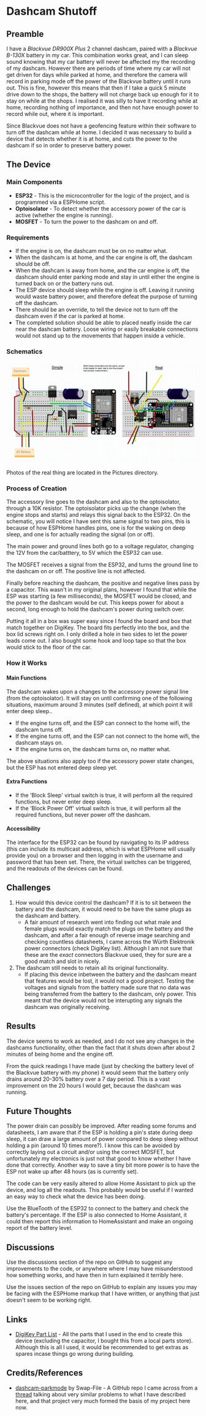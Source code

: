 # Dashcam Shutoff

## Preamble

I have a *Blackvue DR900X Plus* 2 channel dashcam, paired with a *Blackvue B-130X* battery in my car.
This combination works great, and I can sleep sound knowing that my car battery will never be affected my the recording of my dashcam.
However there are periods of time where my car will not get driven for days while parked at home, and therefore the camera will record in parking mode off the power of the Blackvue battery until it runs out. This is fine, however this means that then if I take a quick 5 minute drive down to the shops, the battery will not charge back up enough for it to stay on while at the shops. I realised it was silly to have it recording while at home, recording nothing of importance, and then not have enough power to record while out, where it is important.

Since Blackvue does not have a geofencing feature within their software to turn off the dashcam while at home. I decided it was necessary to build a device that detects whether it is at home, and cuts the power to the dashcam if so in order to preserve battery power.

## The Device

### Main Components

- **ESP32** - This is the microcontroller for the logic of the project, and is programmed via a ESPHome script.
- **Optoisolator** - To detect whether the accessory power of the car is active (whether the engine is running).
- **MOSFET** - To turn the power to the dashcam on and off.

### Requirements

- If the engine is on, the dashcam must be on no matter what.
- When the dashcam is at home, and the car engine is off, the dashcam should be off.
- When the dashcam is away from home, and the car engine is off, the dashcam should enter parking mode and stay in until either the engine is turned back on or the battery runs out.
- The ESP device should sleep while the engine is off. Leaving it running would waste battery power, and therefore defeat the purpose of turning off the dashcam.
- There should be an override, to tell the device not to turn off the dashcam even if the car is parked at home.
- The completed solution should be able to placed neatly inside the car near the dashcam battery. Loose wiring or easily breakable connections would not stand up to the movements that happen inside a vehicle.

### Schematics

![Device its box](Schematic.png)

Photos of the real thing are located in the Pictures directory.

### Process of Creation

The accessory line goes to the dashcam and also to the optoisolator, through a 10K resistor. The optoisolator picks up the change (when the engine stops and starts) and relays this signal back to the ESP32. On the schematic, you will notice I have sent this same signal to two pins, this is because of how ESPHome handles pins, one is for the waking on deep sleep, and one is for actually reading the signal (on or off).

The main power and ground lines both go to a voltage regulator, changing the 12V from the car/batttery, to 5V which the ESP32 can use.

The MOSFET receives a signal from the ESP32, and turns the ground line to the dashcam on or off. The positive line is not affected.

Finally before reaching the dashcam, the positive and negative lines pass by a capacitor. This wasn't in my original plans, however I found that while the ESP was starting (a few milliseconds), the MOSFET would be closed, and the power to the dashcam would be cut. This keeps power for about a second, long enough to hold the dashcam's power during switch over.

Putting it all in a box was super easy since I found the board and box that match together on DigiKey. The board fits perfectly into the box, and the box lid screws right on. I only drilled a hole in two sides to let the power leads come out. I also bought some hook and loop tape so that the box would stick to the floor of the car.

### How it Works

#### Main Functions

The dashcam wakes upon a changes to the accessory power signal line (from the optoisolator). It will stay on until confirming one of the following situations, maximum around 3 minutes (self defined), at which point it will enter deep sleep..
- If the engine turns off, and the ESP can connect to the home wifi, the dashcam turns off.
- If the engine turns off, and the ESP can not connect to the home wifi, the dashcam stays on.
- If the engine turns on, the dashcam turns on, no matter what.

The above situations also apply too if the accessory power state changes, but the ESP has not entered deep sleep yet.

#### Extra Functions

- If the 'Block Sleep' virtual switch is true, it will perform all the required functions, but never enter deep sleep. 
- If the 'Block Power Off' virtual switch is true, it will perform all the required functions, but never power off the dashcam.

#### Accessibility

The interface for the ESP32 can be found by navigating to its IP address (this can include its multicast address, which is what ESPHome will usually provide you) on a browser and then logging in with the username and password that has been set. There, the virtual switches can be triggered, and the readouts of the devices can be found.

## Challenges

1. How would this device control the dashcam? If it is to sit between the battery and the dashcam, it would need to be have the same plugs as the dashcam and battery.
    - A fair amount of research went into finding out what male and female plugs would exactly match the plugs on the battery and the dashcam, and after a fair enough of reverse image searching and checking countless datasheets, I came across the Würth Elektronik power connectors (check DigiKey list). Although I am not sure that these are the *exact* connectors Blackvue used, they for sure are a good match and slot in nicely.
2. The dashcam still needs to retain all its original functionality. 
    - If placing this device inbetween the battery and the dashcam meant that features would be lost, it would not a good project. Testing the voltages and signals from the battery made sure that no data was being transferred from the battery to the dashcam, only power. This meant that the device would not be interupting any signals the dashcam was originally receiving.

## Results

The device seems to work as needed, and I do not see any changes in the dashcams functionality, other than the fact that it shuts down after about 2 minutes of being home and the engine off.

From the quick readings I have made (just by checking the battery level of the Blackvue battery with my phone) it would seem that the battery only drains around 20-30% battery over a 7 day period. This is a vast improvement on the 20 hours I would get, because the dashcam was running.

## Future Thoughts

The power drain can possibly be improved. After reading some forums and datasheets, I am aware that if the ESP is holding a pin's state during deep sleep, it can draw a large amount of power compared to deep sleep without holding a pin (around 10 times more?). I know this can be avoided by correctly laying out a circuit and/or using the correct MOSFET, but unfortunately my electronics is just not that good to know whether I have done that correctly.
Another way to save a tiny bit more power is to have the ESP not wake up after 48 hours (as is currently set).

The code can be very easily altered to allow Home Assistant to pick up the device, and log all the readouts. This probably would be useful if I wanted an easy way to check what the device has been doing.

Use the BlueTooth of the ESP32 to connect to the battery and check the battery's percentage. If the ESP is also connected to Home Assistant, it could then report this information to HomeAssistant and make an ongoing report of the battery level.

## Discussions

Use the discussions section of the repo on GitHub to suggest any improvements to the code, or anywhere where I may have misunderstood how something works, and have then in turn explained it terribly here.

Use the issues section of the repo on GitHub to explain any issues you may be facing with the ESPHome markup that I have written, or anything that just doesn't seem to be working right.

## Links

- [DigiKey Part List](https://www.digikey.com.au/en/mylists/list/G5RDV1HLS1) - All the parts that I used in the end to create this device (excluding the capacitor, I bought this from a local parts store). Although this is all I used, it would be recommended to get extras as spares incase things go wrong during building.

## Credits/References

- [dashcam-parkmode](https://github.com/Swap-File/dashcam-parkmode/tree/master) by Swap-File - A GitHub repo I came across from a [thread](https://www.rdforum.org/threads/99757/) talking about very similar problems to what I have described here, and that project very much formed the basis of my project here now.